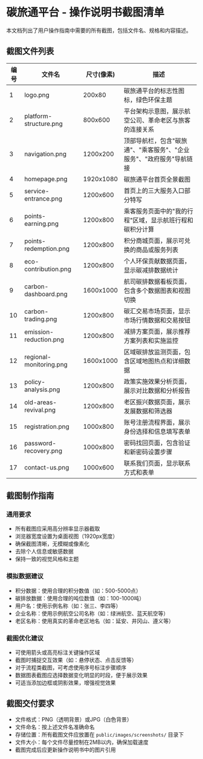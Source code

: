 # 碳旅通平台 - 操作说明书截图清单

本文档列出了用户操作指南中需要的所有截图，包括文件名、规格和内容描述。

## 截图文件列表

| 编号 | 文件名 | 尺寸(像素) | 描述 |
|------|--------|------------|------|
| 1 | logo.png | 200x80 | 碳旅通平台的标志性图标，绿色环保主题 |
| 2 | platform-structure.png | 800x600 | 平台架构示意图，展示航空公司、革命老区与旅客的连接关系 |
| 3 | navigation.png | 1200x200 | 顶部导航栏，包含"碳旅通"、"乘客服务"、"企业服务"、"政府服务"导航链接 |
| 4 | homepage.png | 1920x1080 | 碳旅通平台首页全景截图 |
| 5 | service-entrance.png | 1200x600 | 首页上的三大服务入口部分特写 |
| 6 | points-earning.png | 1200x800 | 乘客服务页面中的"我的行程"区域，显示航班行程和碳积分计算 |
| 7 | points-redemption.png | 1200x800 | 积分商城页面，展示可兑换的商品或服务列表 |
| 8 | eco-contribution.png | 1200x800 | 个人环保贡献数据页面，显示碳减排数据统计 |
| 9 | carbon-dashboard.png | 1600x1000 | 航司碳排数据看板页面，包含多个数据图表和视图切换 |
| 10 | carbon-trading.png | 1200x800 | 碳汇交易市场页面，显示市场行情数据和交易按钮 |
| 11 | emission-reduction.png | 1200x800 | 减排方案页面，展示推荐方案列表和实施监控 |
| 12 | regional-monitoring.png | 1600x1000 | 区域碳排放监测页面，包含区域地图热点和详细数据 |
| 13 | policy-analysis.png | 1200x800 | 政策实施效果分析页面，展示对比数据和分析报告 |
| 14 | old-areas-revival.png | 1200x800 | 老区振兴数据页面，展示发展数据和筛选器 |
| 15 | registration.png | 1000x800 | 账号注册流程界面，展示身份选择和信息填写表单 |
| 16 | password-recovery.png | 1000x800 | 密码找回页面，包含验证和新密码设置步骤 |
| 17 | contact-us.png | 1000x600 | 联系我们页面，显示联系方式和表单 |

## 截图制作指南

### 通用要求
- 所有截图应采用高分辨率显示器截取
- 浏览器宽度设置为桌面视图（1920px宽度）
- 确保截图清晰，无模糊或像素化
- 去除个人信息或敏感数据
- 保持一致的视觉风格和主题

### 模拟数据建议
- 积分数据：使用合理的积分数值（如：500-5000点）
- 碳排放数据：使用合理的吨位数值（如：100-1000吨）
- 用户名：使用示例名称（如：张三、李四等）
- 企业名称：使用示例航空公司名称（如：绿洲航空、蓝天航空等）
- 老区名称：使用真实的革命老区地名（如：延安、井冈山、遵义等）

### 截图优化建议
- 可使用箭头或高亮标注关键操作区域
- 截图时捕捉交互效果（如：悬停状态、点击反馈等）
- 对于流程类截图，可考虑使用序号标注步骤顺序
- 数据图表截图应选择数据变化明显的时段，便于展示效果
- 可适当添加边框或阴影效果，增强视觉效果

## 截图交付要求
- 文件格式：PNG（透明背景）或JPG（白色背景）
- 文件命名：按上述文件名准确命名
- 存储位置：所有截图文件应放置在 `public/images/screenshots/` 目录下
- 文件大小：每个文件尽量控制在2MB以内，确保加载速度
- 截图完成后应更新操作说明书中的图片引用